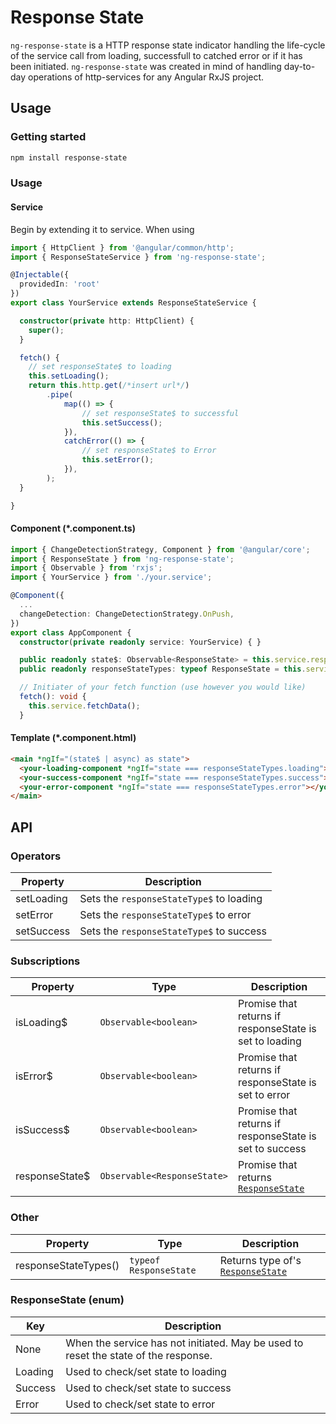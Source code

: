 # Response State
`ng-response-state` is a HTTP response state indicator handling the life-cycle of the service call from loading, successfull to catched error or if it has been initiated. `ng-response-state` was created in mind of handling day-to-day operations of http-services for any Angular RxJS project.


## Usage

### Getting started

```bash
npm install response-state
```

### Usage

#### Service
Begin by extending it to service. When using 
```TypeScript
import { HttpClient } from '@angular/common/http';
import { ResponseStateService } from 'ng-response-state';

@Injectable({
  providedIn: 'root'
})
export class YourService extends ResponseStateService {

  constructor(private http: HttpClient) {
    super();
  }

  fetch() {
    // set responseState$ to loading
    this.setLoading();
    return this.http.get(/*insert url*/)
        .pipe(
            map(() => {
                // set responseState$ to successful
                this.setSuccess();
            }),
            catchError(() => {
                // set responseState$ to Error
                this.setError();
            }),
        );
  }

}
```

#### Component (*.component.ts)
```TypeScript
import { ChangeDetectionStrategy, Component } from '@angular/core';
import { ResponseState } from 'ng-response-state';
import { Observable } from 'rxjs';
import { YourService } from './your.service';

@Component({
  ...
  changeDetection: ChangeDetectionStrategy.OnPush,
})
export class AppComponent {
  constructor(private readonly service: YourService) { }

  public readonly state$: Observable<ResponseState> = this.service.responseState$;
  public readonly responseStateTypes: typeof ResponseState = this.service.responseStateTypes;

  // Initiater of your fetch function (use however you would like)
  fetch(): void {
    this.service.fetchData();
  }
```

#### Template (*.component.html)
```HTML
<main *ngIf="(state$ | async) as state">
  <your-loading-component *ngIf="state === responseStateTypes.loading"></your-loading-component>
  <your-success-component *ngIf="state === responseStateTypes.success"></your-success-component>
  <your-error-component *ngIf="state === responseStateTypes.error"></your-error-component>
</main>
```


## API

### Operators
| Property        | Description                               |
| -----           | -----                                     |
| setLoading      | Sets the `responseStateType$` to loading  |
| setError        | Sets the `responseStateType$` to error    |
| setSuccess      | Sets the `responseStateType$` to success  |

### Subscriptions

| Property           | Type                            | Description                                                          |
| -----              | -----                           | -----                                                                |
| isLoading$         | `Observable<boolean>`           |  Promise that returns if responseState is set to loading             |
| isError$           | `Observable<boolean>`           |  Promise that returns if responseState is set to error               |
| isSuccess$         | `Observable<boolean>`           |  Promise that returns if responseState is set to success             |
| responseState$     | `Observable<ResponseState>`     |  Promise that returns [`ResponseState`](#responsestate-enum)         |

### Other
| Property             | Type                   | Description                                              |
| -----                | -----                  | -----                                                    |
| responseStateTypes() | `typeof ResponseState` | Returns type of's [`ResponseState`](#responsestate-enum) |

### ResponseState (enum)
| Key     | Description                                                                         |
| -----   | -----                                                                               |
| None    | When the service has not initiated. May be used to reset the state of the response. |
| Loading | Used to check/set state to loading                                                  |
| Success | Used to check/set state to success                                                  |
| Error   | Used to check/set state to error                                                    |
